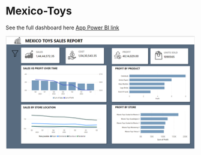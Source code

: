 # Mexico-Toys
See the full dashboard here [App Power BI link](https://app.powerbi.com/reportEmbed?reportId=5f8da4de-9d0f-489a-babf-2ef3e0cabed6&autoAuth=true&ctid=8aae2104-d553-40b7-887f-3b70446f7987)

![Dashboard](https://github.com/Monica008/Mexico-Toys/blob/main/Screenshot%202024-11-26%20091427.png)

